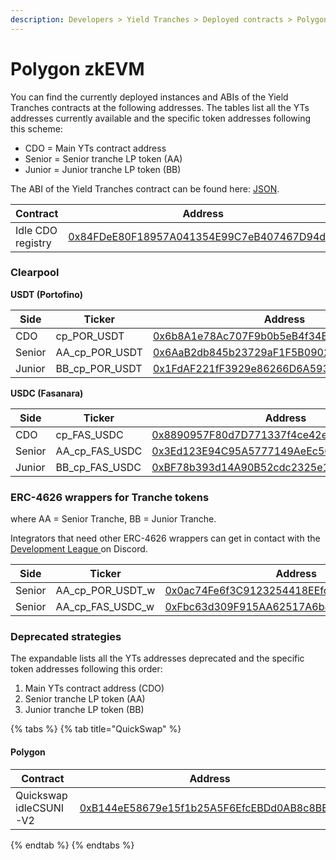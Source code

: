 ```yaml
---
description: Developers > Yield Tranches > Deployed contracts > Polygon zkEVM
---
```


# Polygon zkEVM

You can find the currently deployed instances and ABIs of the Yield Tranches contracts at the following addresses. The tables list all the YTs addresses currently available and the specific token addresses following this scheme:&#x20;

* CDO = Main YTs contract address
* Senior = Senior tranche LP token (AA)
* Junior = Junior tranche LP token (BB)

The ABI of the Yield Tranches contract can be found here: [JSON](https://github.com/Idle-Labs/idle-tranches/blob/master/abi/IdleCDO.json).

<table><thead><tr><th width="299.50164149548493">Contract</th><th>Address</th></tr></thead><tbody><tr><td>Idle CDO registry</td><td><a href="https://etherscan.io/address/0x84FDeE80F18957A041354E99C7eB407467D94d8E">0x84FDeE80F18957A041354E99C7eB407467D94d8E</a></td></tr></tbody></table>

### Clearpool

**USDT (Portofino)**

<table><thead><tr><th width="98.33333333333331">Side</th><th width="197">Ticker</th><th>Address</th></tr></thead><tbody><tr><td>CDO</td><td>cp_POR_USDT</td><td><a href="https://zkevm.polygonscan.com/address/0x6b8A1e78Ac707F9b0b5eB4f34B02D9af84D2b689">0x6b8A1e78Ac707F9b0b5eB4f34B02D9af84D2b689</a></td></tr><tr><td>Senior</td><td>AA_cp_POR_USDT</td><td><a href="https://zkevm.polygonscan.com/address/0x6aab2db845b23729af1f5b0902ff4bdc32bbf948">0x6AaB2db845b23729aF1F5B0902Ff4BDc32BBf948</a></td></tr><tr><td>Junior</td><td>BB_cp_POR_USDT</td><td><a href="https://zkevm.polygonscan.com/address/0x1fdaf221ff3929e86266d6a5930fa7263c1bd4df">0x1FdAF221fF3929e86266D6A5930fa7263c1bD4DF</a></td></tr></tbody></table>

**USDC (Fasanara)**

<table><thead><tr><th width="98.33333333333331">Side</th><th width="197">Ticker</th><th>Address</th></tr></thead><tbody><tr><td>CDO</td><td>cp_FAS_USDC</td><td><a href="https://zkevm.polygonscan.com/address/0x8890957f80d7d771337f4ce42e15ec40388514f1">0x8890957F80d7D771337f4ce42e15Ec40388514f1</a></td></tr><tr><td>Senior</td><td>AA_cp_FAS_USDC</td><td><a href="https://zkevm.polygonscan.com/address/0x3ed123e94c95a5777149aeec50f4c956b29eccec">0x3Ed123E94C95A5777149AeEc50F4C956b29EcceC</a></td></tr><tr><td>Junior</td><td>BB_cp_FAS_USDC</td><td><a href="https://zkevm.polygonscan.com/address/0xbf78b393d14a90b52cdc2325e11c92f24f2f54f3">0xBF78b393d14A90B52cdc2325e11c92F24f2F54F3</a></td></tr></tbody></table>

### ERC-4626 wrappers for Tranche tokens

where AA = Senior Tranche, BB = Junior Tranche.

Integrators that need other ERC-4626 wrappers can get in contact with the [Development League ](https://discord.gg/fJaBYmS)on Discord.&#x20;

<table><thead><tr><th width="96.33333333333331">Side</th><th width="206">Ticker</th><th>Address</th></tr></thead><tbody><tr><td>Senior</td><td>AA_cp_POR_USDT_w</td><td><a href="https://zkevm.polygonscan.com/address/0x0ac74Fe6f3C9123254418EEfcE37E4f7271a2b72">0x0ac74Fe6f3C9123254418EEfcE37E4f7271a2b72</a></td></tr><tr><td>Senior</td><td>AA_cp_FAS_USDC_w</td><td><a href="https://zkevm.polygonscan.com/address/0xFbc63d309F915AA62517A6b4e845502CEcf946cf">0xFbc63d309F915AA62517A6b4e845502CEcf946cf</a></td></tr></tbody></table>

### Deprecated strategies

The expandable lists all the YTs addresses deprecated and the specific token addresses following this order:&#x20;

1. Main YTs contract address (CDO)
2. Senior tranche LP token (AA)
3. Junior tranche LP token (BB)

{% tabs %}
{% tab title="QuickSwap" %}
#### Polygon

<table><thead><tr><th width="250">Contract</th><th>Address</th></tr></thead><tbody><tr><td>Quickswap idleCSUNI-V2</td><td><a href="https://polygonscan.com/address/0xb144ee58679e15f1b25a5f6efcebdd0ab8c8bef5">0xB144eE58679e15f1b25A5F6EfcEBDd0AB8c8BEF5</a></td></tr></tbody></table>
{% endtab %}
{% endtabs %}
